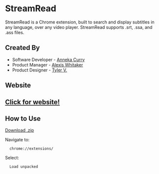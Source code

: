 
# StreamRead
StreamRead is a Chrome extension, built to search and display subtitles in any language, over any video player. StreamRead supports .srt, .ssa, and .ass files.


## Created By

- Software Developer - [Anneka Curry](https://www.github.com/nekacurry)
- Product Manager - [Alexis Whitaker](https://www.linkedin.com/in/alexis-whitaker/)
- Product Designer - [Tyler V.](https://www.linkedin.com/in/gavrilo-design/)

## Website


## [Click for website!](https://streamread.netlify.app/)


## How to Use

[Download .zip](https://streamread.netlify.app/)

Navigate to:

```
  chrome://extensions/
```
Select:
```
  Load unpacked
```
